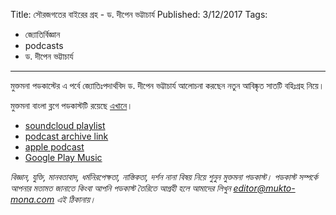 Title: সৌরজগতের বাইরের গ্রহ - ড. দীপেন ভট্টাচার্য
Published: 3/12/2017
Tags:
  - জ্যোতির্বিজ্ঞান
  - podcasts
  - ড. দীপেন ভট্টাচার্য
---
মুক্তমনা পডকাস্টের এ পর্বে জ্যোতিঃপদার্থবিদ ড. দীপেন ভট্টাচার্য আলোচনা করছেন নতুন আবিষ্কৃত সাতটি বহিঃগ্রহ নিয়ে।

মুক্তমনা বাংলা ব্লগে পডকাস্টটি রয়েছে [এখানে](https://drive.google.com/open?id=1wA_ikeF-xXJAu91bqQ7cjwoKJ6EFrEtF)।

- [soundcloud playlist](https://soundcloud.com/mukto-mona)
- [podcast archive link](http://web.archive.org/web/20191023151006/http://podcast.mukto-mona.com)
- [apple podcast](https://podcasts.apple.com/us/podcast/id1212085883)
- [Google Play Music](https://play.google.com/music/listen#/ps/Izc4javhi5igs66olhdfex42cxa)


_বিজ্ঞান, যুক্তি, মানবতাবাদ, ধর্মনিরপেক্ষতা, নাস্তিকতা, দর্শন নানা বিষয় নিয়ে শুনুন মুক্তমনা পডকাস্ট। পডকাস্ট সম্পর্কে আপনার মতামত জানাতে কিংবা আপনি পডকাস্ট তৈরিতে আগ্রহী হলে আমাদের লিখুন editor@mukto-mona.com এই ঠিকানায়।_